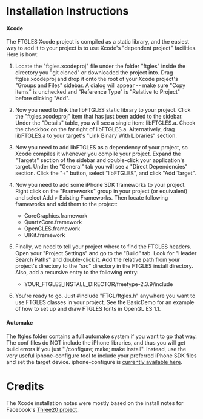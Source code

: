 # Installation Instructions

#### Xcode

The FTGLES Xcode project is compiled as a static library, and the easiest way to add it to your project is to use Xcode's "dependent project" facilities.  Here is how:

1. Locate the "ftgles.xcodeproj" file under the folder "ftgles" inside the directory you "git cloned" or downloaded the project into.  Drag ftgles.xcodeproj and drop it onto the root of your Xcode project's "Groups and Files"  sidebar.  A dialog will appear -- make sure "Copy items" is unchecked and "Reference Type" is "Relative to Project" before clicking "Add".

2. Now you need to link the libFTGLES static library to your project.  Click the "ftgles.xcodeproj" item that has just been added to the sidebar.  Under the "Details" table, you will see a single item: libFTGLES.a.  Check the checkbox on the far right of libFTGLES.a. Alternatively, drag libFTGLES.a to your target's "Link Binary With Libraries" section.

3. Now you need to add libFTGLES as a dependency of your project, so Xcode compiles it whenever you compile your project.  Expand the "Targets" section of the sidebar and double-click your application's target.  Under the "General" tab you will see a "Direct Dependencies" section. Click the "+" button, select "libFTGLES", and click "Add Target".

4. Now you need to add some iPhone SDK frameworks to your project.  Right click on the "Frameworks" group in your project (or equivalent) and select Add > Existing Frameworks.  Then locate following frameworks and add them to the project:
   - CoreGraphics.framework
   - QuartzCore.framework
   - OpenGLES.framework
   - UIKit.framework

5. Finally, we need to tell your project where to find the FTGLES headers.  Open your "Project Settings" and go to the "Build" tab. Look for "Header Search Paths" and double-click it.  Add the relative path from your project's directory to the "src" directory in the FTGLES install directory. Also, add a recursive entry to the following entry:
   - YOUR_FTGLES_INSTALL_DIRECTOR/freetype-2.3.9/include

6. You're ready to go.  Just #include "FTGL/ftgles.h" anywhere you want to use FTGLES classes in your project.  See the BasicDemo for an example of how to set up and draw FTGLES fonts in OpenGL ES 1.1.


#### Automake

The [ftgles](http://github.com/cdave1/ftgles/tree/master/ftgles/) folder contains a full automake system if you want to go that way.  The conf files do NOT include the iPhone libraries, and thus you will get build errors if you just "./configure; make; make install".  Instead, use the very useful iphone-configure tool to include your preferred iPhone SDK files and set the target device.  iphone-configure is [currently available here](http://github.com/jlongster/configure-iphone).


# Credits

The Xcode installation notes were mostly based on the install notes for Facebook's [Three20 project](http://github.com/facebook/three20).